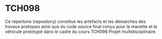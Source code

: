 # TCH098
Ce répertoire (repository) constitue les artéfacts et les démarches des travaux pratiques ainsi que du code source final conçu pour la manette et le véhicule prototypé dans le cadre du cours TCH098 Projet multidisciplinaire.
